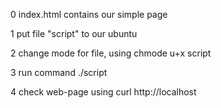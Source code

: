 
0 index.html contains our simple page 

1 put file "script" to our ubuntu

2 change mode for file, using chmode u+x script

3 run command ./script

4 check web-page using curl http://localhost
